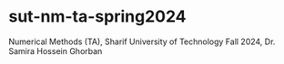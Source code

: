 # sut-nm-ta-spring2024
Numerical Methods (TA), Sharif University of Technology Fall 2024, Dr. Samira Hossein Ghorban 
